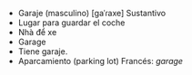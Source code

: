 - Garaje (masculino)	[ɡaˈɾaxe]	Sustantivo
- Lugar para guardar el coche
- Nhà để xe
- Garage
- Tiene garaje.
- Aparcamiento (parking lot)	Francés: *garage*